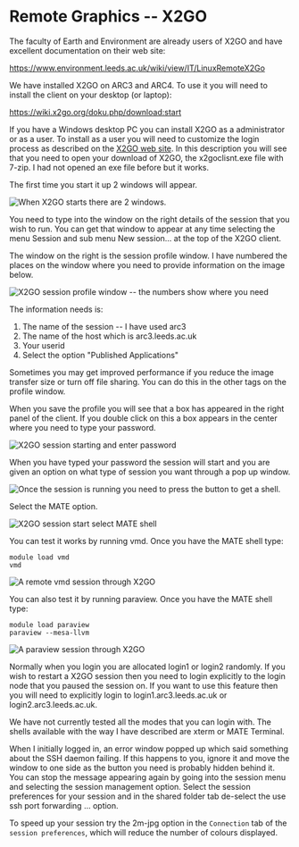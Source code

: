 # Remote Graphics -- X2GO

The faculty of Earth and Environment are already users of X2GO and have
excellent documentation on their web site:

<https://www.environment.leeds.ac.uk/wiki/view/IT/LinuxRemoteX2Go>

We have installed X2GO on ARC3 and ARC4. To use it you will need to install the
client on your desktop (or laptop):

<https://wiki.x2go.org/doku.php/download:start>

If you have a Windows desktop PC you can install X2GO as a administrator or as
a user. To install as a user you will need to customize the login process as
described on the [X2GO web
site](https://wiki.x2go.org/doku.php/doc:installation:x2goclient). In this
description you will see that you need to open your download of X2GO, the
x2goclisnt.exe file with 7-zip. I had not opened an exe file before but it
works.

The first time you start it up 2 windows will appear.

![When X2GO starts there are 2 windows.](../assets/wp/2017/01/XGO_startup_halfsize.png)

You need to type into the window on the right details of the session
that you wish to run. You can get that window to appear at any time
selecting the menu Session and sub menu New session... at the top of the
X2GO client.

The window on the right is the session profile window. I have numbered the
places on the window where you need to provide information on the image below.

![X2GO session profile window -- the numbers show where you need](../assets/wp/2017/01/XGO_session_profile-1.png)

The information needs is:

1.  The name of the session -- I have used arc3
2.  The name of the host which is arc3.leeds.ac.uk
3.  Your userid
4.  Select the option "Published Applications"

Sometimes you may get improved performance if you reduce the image transfer
size or turn off file sharing. You can do this in the other tags on the profile
window.

When you save the profile you will see that a box has appeared in the right
panel of the client. If you double click on this a box appears in the center
where you need to type your password.

![X2GO session starting and enter password](../assets/wp/2017/01/XGO_session_start_passwd.png)

When you have typed your password the session will start and you are given an
option on what type of session you want through a pop up window.

![Once the session is running you need to press the button to get a shell.](../assets/wp/2017/01/XGO_session_start_options.png)

Select the MATE option.

![X2GO session start select MATE shell](../assets/wp/2017/01/XGO_session_start_shell.png)

You can test it works by running vmd. Once you have the MATE shell type:

    module load vmd
    vmd

![A remote vmd session through X2GO](../assets/wp/2015/11/X2GO_vmd.png)

You can also test it by running paraview. Once you have the MATE shell
type:

    module load paraview
    paraview --mesa-llvm

![A paraview session through X2GO](../assets/wp/2017/01/X2GO_paraview.png)

Normally when you login you are allocated login1 or login2 randomly. If you
wish to restart a X2GO session then you need to login explicitly to the login
node that you paused the session on. If you want to use this feature then you
will need to explicitly login to login1.arc3.leeds.ac.uk or
login2.arc3.leeds.ac.uk.

We have not currently tested all the modes that you can login with. The shells
available with the way I have described are xterm or MATE Terminal.

When I initially logged in, an error window popped up which said something
about the SSH daemon failing. If this happens to you, ignore it and move the
window to one side as the button you need is probably hidden behind it. You can
stop the message appearing again by going into the session menu and
selecting the session management option. Select the session preferences for
your session and in the shared folder tab de-select the use ssh port
forwarding ... option.

To speed up your session try the 2m-jpg option in the `Connection` tab of the
`session preferences`, which will reduce the number of colours displayed.
